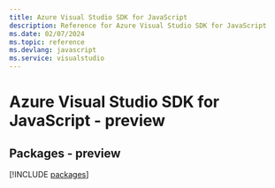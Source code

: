 ```yaml
---
title: Azure Visual Studio SDK for JavaScript
description: Reference for Azure Visual Studio SDK for JavaScript
ms.date: 02/07/2024
ms.topic: reference
ms.devlang: javascript
ms.service: visualstudio
---
```

# Azure Visual Studio SDK for JavaScript - preview
## Packages - preview
[!INCLUDE [packages](visual-studio-index.md)]
